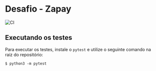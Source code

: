 # Desafio - Zapay

![CI](https://github.com/icaropires/desafio-zapay/workflows/CI/badge.svg)

## Executando os testes

Para executar os testes, instale o `pytest` e utilize o seguinte comando na raiz do repositório:

``` python3
$ python3 -m pytest
```
